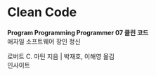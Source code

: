 # Clean Code

**Program Programming Programmer 07 클린 코드**  
애자일 소프트웨어 장인 정신  

로버트 C. 마틴 지음 | 박재호, 이해영 옮김  
인사이트

